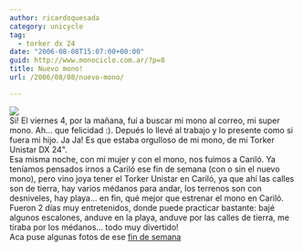 ```yaml
---
author: ricardoquesada
category: unicycle
tag:
  - torker dx 24
date: "2006-08-08T15:07:00+00:00"
guid: http://www.monociclo.com.ar/?p=8
title: Nuevo mono!
url: /2006/08/08/nuevo-mono/

---
```

[![](http://photos1.blogger.com/blogger2/5806/4075/200/00009-bis.jpg)](http://photos1.blogger.com/blogger2/5806/4075/1600/00009-bis.jpg)  
Si! El viernes 4, por la mañana, fuí a buscar mi mono al correo, mi super mono. Ah... que felicidad :). Depués lo llevé al trabajo y lo presente como si fuera mi hijo. Ja Ja! Es que estaba orgulloso de mi mono, de mi Torker Unistar DX 24".  
Esa misma noche, con mi mujer y con el mono, nos fuimos a Cariló. Ya teníamos pensados irnos a Cariló ese fin de semana (con o sin el nuevo mono), pero vino joya tener el Torker Unistar en Cariló, ya que ahí las calles son de tierra, hay varios médanos para andar, los terrenos son con desniveles, hay playa... en fin, qué mejor que estrenar el mono en Cariló.  
Fueron 2 días muy entretenidos, donde puede practicar bastante: bajé algunos escalones, anduve en la playa, anduve por las calles de tierra, me tiraba por los médanos... todo muy divertido!  
Aca puse algunas fotos de ese [fin de semana](http://picasaweb.google.com/ricardoquesada/CarilInvierno2006)
